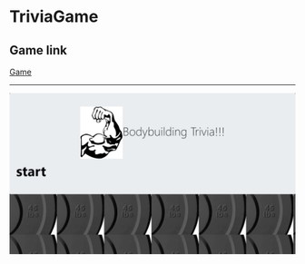 # TriviaGame

## Game link
[Game](https://kneess.github.io/TriviaGame/)

------------------

![trivia](assets/images/trivia.png)
